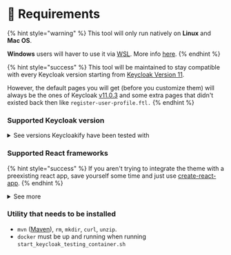 # 🏁 Requirements

{% hint style="warning" %}
This tool will only run natively on **Linux** and **Mac OS**.

**Windows** users will haver to use it via [WSL](https://docs.microsoft.com/en-us/windows/wsl/install-win10). More info [here](https://github.com/InseeFrLab/keycloakify/issues/54#issuecomment-984834217).
{% endhint %}

{% hint style="success" %}
This tool will be maintained to stay compatible with every Keycloak version starting from [Keycloak Version 11](https://github.com/keycloak/keycloak/releases/tag/11.0.3).

However, the default pages you will get (before you customize them) will always be the ones of Keycloak [v11.0.3](https://github.com/keycloak/keycloak/releases/tag/11.0.3) and some extra pages that didn't existed back then like `register-user-profile.ftl.` &#x20;
{% endhint %}

### Supported Keycloak version

<details>

<summary>See versions Keycloakify have been tested with</summary>

* [11.0.3](https://hub.docker.com/layers/jboss/keycloak/11.0.3/images/sha256-4438f1e51c1369371cb807dffa526e1208086b3ebb9cab009830a178de949782?context=explore)
* [12.0.4](https://hub.docker.com/layers/jboss/keycloak/12.0.4/images/sha256-67e0c88e69bd0c7aef972c40bdeb558a974013a28b3668ca790ed63a04d70584?context=explore)
* [15.0.2](https://hub.docker.com/layers/jboss/keycloak/15.0.2/images/sha256-d8ed1ee5df42a178c341f924377da75db49eab08ea9f058ff39a8ed7ee05ec93?context=explore)
* [16.1.0](https://hub.docker.com/layers/jboss/keycloak/16.1.0/images/sha256-6ecb9492224c6cfbb55d43f64a5ab634145d8cc1eba14eae8c37e3afde89546e?context=explore)
* [17.0.1](https://github.com/keycloak/keycloak/releases/tag/17.0.1)
* [18.0.0](https://quay.io/repository/keycloak/keycloak?tab=tags\&tag=18.0.0)
* [18.0.2](https://quay.io/repository/keycloak/keycloak?tab=tags\&tag=18.0.2)

Latest release isn't in the list yet? It probably works fine, we just can't confirm it yet. &#x20;

Older version are likely to be supported as well.&#x20;

</details>

### Supported React frameworks

{% hint style="success" %}
If you aren't trying to integrate the theme with a preexisting react app, save yourself some time and just use [create-react-app](https://create-react-app.dev).
{% endhint %}

<details>

<summary>See more</summary>

This tool assumes you are bundling your app with [Webpack](https://webpack.js.org/).&#x20;

It assumes there is a `build/` directory at the root of your react project directory, it's usually generated after running `yarn build`.

The `build/` directory is expected to contain an `index.html` file and a `build/static/` directory. &#x20;

Keycloakify also assumes there is a public/ directory at the root of your react project that is used to make static files available. &#x20;

Concretely Keycloakify assumes that if there is a `public/a/b.c/foo.txt` file. This file should be available at `https://localhost:<some_port>/a/b/c.foo.txt` when running your app in test mode (usually by firing yarn start).&#x20;

For more detailed information see [this issue](https://github.com/InseeFrLab/keycloakify/issues/5#issuecomment-832296432).

#### My framework doesn’t seem to be supported, what can I do?

Currently Keycloakify is only compatible with SPA React apps. It doesn’t mean that you can't use Keycloakify if you are using Next.js, Express or any other framework that involves a server but your Keycloak theme will need to be a standalone project.\
Find specific instructions about how to get started [**here**](https://github.com/garronej/keycloakify-demo-app#keycloak-theme-only).

To share your styles between your main app and your login pages you will need to externalize your design system by making it a separate module. Checkout [ts\_ci](https://github.com/garronej/ts\_ci), it can help with that (example with [our design system](https://github.com/InseeFrLab/onyxia-ui)).

</details>

### Utility that needs to be installed

* `mvn` ([Maven](https://maven.apache.org)), `rm`, `mkdir`, `curl`, `unzip`.
* `docker` must be up and running when running `start_keycloak_testing_container.sh`&#x20;
